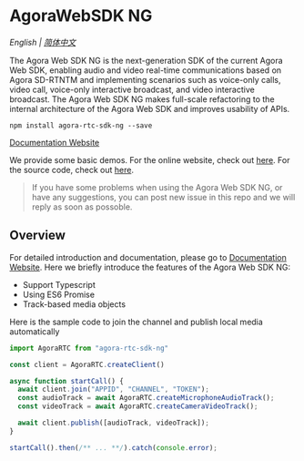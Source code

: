 # AgoraWebSDK NG

*English | [简体中文](README.cn.md)*

The Agora Web SDK NG is the next-generation SDK of the current Agora Web SDK, enabling audio and video real-time communications based on Agora SD-RTNTM and implementing scenarios such as voice-only calls, video call, voice-only interactive broadcast, and video interactive broadcast. The Agora Web SDK NG makes full-scale refactoring to the internal architecture of the Agora Web SDK and improves usability of APIs.

```shell
npm install agora-rtc-sdk-ng --save
```

[Documentation Website](https://agoraio-community.github.io/AgoraWebSDK-NG)

We provide some basic demos. For the online website, check out [here](https://agoraio-community.github.io/AgoraWebSDK-NG/demo/). For the source code, check out [here](./Demo).


> If you have some problems when using the Agora Web SDK NG, or have any suggestions, you can post new issue in this repo and we will reply as soon as possoble.

## Overview

For detailed introduction and documentation, please go to  [Documentation Website](https://agoraio-community.github.io/AgoraWebSDK-NG). Here we briefly introduce the features of the Agora Web SDK NG:

- Support Typescript
- Using ES6 Promise
- Track-based media objects

Here is the sample code to join the channel and publish local media automatically

```js
import AgoraRTC from "agora-rtc-sdk-ng"

const client = AgoraRTC.createClient()

async function startCall() {
  await client.join("APPID", "CHANNEL", "TOKEN");
  const audioTrack = await AgoraRTC.createMicrophoneAudioTrack();
  const videoTrack = await AgoraRTC.createCameraVideoTrack();

  await client.publish([audioTrack, videoTrack]);
}

startCall().then(/** ... **/).catch(console.error);
```
